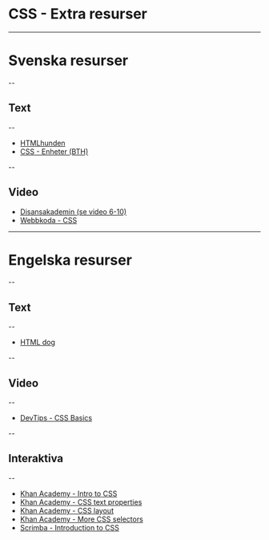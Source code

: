 # CSS - Extra resurser

---

# Svenska resurser

--

## Text

--

- [HTMLhunden](http://htmlhunden.se/dist/full.html)
- [CSS - Enheter (BTH)](https://dbwebb.se/guide/design-med-html5-och-css3/enheter)


--

## Video

- [Disansakademin (se video 6-10)](https://www.youtube.com/playlist?list=PLI5JF23TK_8D5p-MY4CvvpY7_zMUccsE8)
- [Webbkoda - CSS](https://www.youtube.com/watch?v=tVb1U7H60o4&list=PLJY3d_hl_FihT73qBGl6eUI9gu4LiXNuI)

---

# Engelska resurser

--

## Text

--

- [HTML dog](https://htmldog.com/guides/css/)

--

## Video

--

- [DevTips - CSS Basics](https://www.youtube.com/playlist?list=PLqGj3iMvMa4IOmy04kDxh_hqODMqoeeCy)

--

## Interaktiva

--

- [Khan Academy - Intro to CSS](https://www.khanacademy.org/computing/computer-programming/html-css/intro-to-css/pt/css-basics)
- [Khan Academy - CSS text properties](https://www.khanacademy.org/computing/computer-programming/html-css/css-text-properties/v/css-zen-garden)
- [Khan Academy - CSS layout](https://www.khanacademy.org/computing/computer-programming/html-css/css-layout-properties/pt/css-grouping-elements)
- [Khan Academy - More CSS selectors](https://www.khanacademy.org/computing/computer-programming/html-css/more-css-selectors/pt/using-multiple-css-classes)
- [Scrimba - Introduction to CSS](https://v2.scrimba.com/introduction-to-css-c022)
